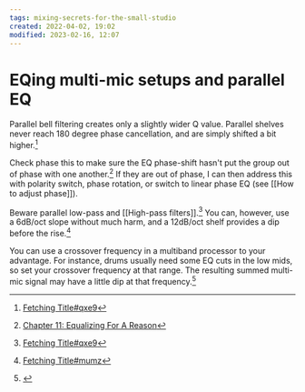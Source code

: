 ```yaml
---
tags: mixing-secrets-for-the-small-studio 
created: 2022-04-02, 19:02
modified: 2023-02-16, 12:07
---
```


# EQing multi-mic setups and parallel EQ
Parallel bell filtering creates only a slightly wider Q value. Parallel shelves never reach 180 degree phase cancellation, and are simply shifted a bit higher.[^1]

Check phase this to make sure the EQ phase-shift hasn't put the group out of phase with one another.[^2] If they are out of phase, I can then address this with polarity switch, phase rotation, or switch to linear phase EQ (see [[How to adjust phase]]).

Beware parallel low-pass and [[High-pass filters]].[^1] You can, however, use a 6dB/oct slope without much harm, and a 12dB/oct shelf provides a dip before the rise.[^3]

You can use a crossover frequency in a multiband processor to your advantage. For instance, drums usually need some EQ cuts in the low mids, so set your crossover frequency at that range. The resulting summed multi-mic signal may have a little dip at that frequency.[^4]

[^1]: [Fetching Title#qxe9](https://youtu.be/RL4KDVFlkUg)
[^2]: [Chapter 11: Equalizing For A Reason](https://cambridge-mt.com/ms/ch11/#workflow-demonstration-video)
[^3]: [Fetching Title#mumz](https://youtu.be/le7oVIrt9oU)
[^4]: [](https://www.youtube.com/watch?v=FNdsl4q17Sk)